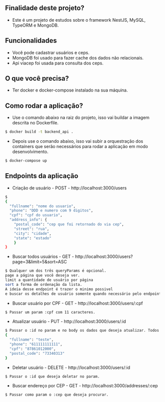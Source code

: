 ## Finalidade deste projeto?
- Este é um projeto de estudos sobre o framework NestJS, MySQL, TypeORM e MongoDB.

## Funcionalidades
- Você pode cadastrar usuários e ceps.
- MongoDB foi usado para fazer cache dos dados não relacionais.
- Api viacep foi usada para consulta dos ceps.

## O que você precisa?
- Ter docker e docker-compose instalado na sua máquina.

## Como rodar a aplicação?
- Use o comando abaixo na raiz do projeto, isso vai buildar a imagem descrita no Dockerfile.
```bash
$ docker build -t backend_api .
```

- Depois use o comando abaixo, isso vai subir a orquestração dos containers que serão necessários para rodar a aplicação em modo desenvolvimento.
```bash
$ docker-compose up
```

## Endpoints da aplicação
- Criação de usuário - POST - http://localhost:3000/users
```bash
$ 
{
  "fullname": "nome do usuario",
  "phone": "DDD e numero com 9 digitos",
  "cpf": "cpf do usuario",
  "address_info": {
    "postal_code": "cep que foi retornado do via cep",
    "street": "rua",
    "city": "cidade",
    "state": "estado"
    }
}
```

- Buscar todos usuários - GET - http://localhost:3000/users?page=3&limit=5&sort=ASC
```bash
$ Qualquer um dos três queryParams é opcional.
page a página que você deseja ver. 
limit a quantidade de usuário por página 
sort a forma de ordenação da lista.
A ideia desse endpoint é trazer o minimo possivel 
e buscar os detalhes de usuário somente quando necessário pelo endpoint /find-by-cpf
```

- Buscar usuário por CPF - GET - http://localhost:3000/users/:cpf
```bash
$ Passar um param :cpf com 11 caracteres.
```
- Atualizar usuário - PUT - http://localhost:3000/users/:id
```bash
$ Passar o :id no param e no body os dados que deseja atualizar. Todos os campos são opcionais.
{
  "fullname": "teste",
  "phone": "611111111111",
  "cpf": "87861012000",
  "postal_code": "73340313"
}
```

- Deletar usuário - DELETE - http://localhost:3000/users/:id
```bash
$ Passar o :id que deseja deletar no param.
```

- Buscar endereço por CEP - GET - http://localhost:3000/addresses/:cep
```bash
$ Passar como param o :cep que deseja procurar.
```
